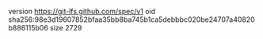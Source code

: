 version https://git-lfs.github.com/spec/v1
oid sha256:98e3d19607852bfaa35bb8ba745b1ca5debbbc020be24707a40820b886115b06
size 2729
